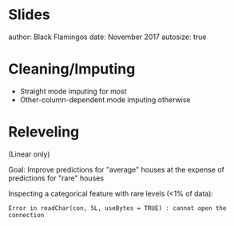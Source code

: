
Slides
========================================================
author: Black Flamingos
date: November 2017
autosize: true

Cleaning/Imputing
========================================================

- Straight mode imputing for most 
- Other-column-dependent mode imputing otherwise

Releveling 
========================================================
(Linear only)

Goal: Improve predictions for "average" houses at the expense of predictions for "rare" houses

Inspecting a categorical feature with rare levels (<1% of data):








```
Error in readChar(con, 5L, useBytes = TRUE) : cannot open the connection
```
